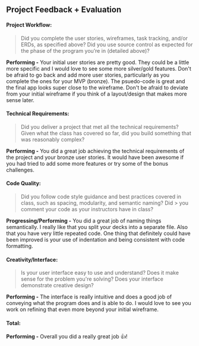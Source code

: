 ## Project Feedback + Evaluation

#### Project Workflow:

  > Did you complete the user stories, wireframes, task tracking, and/or ERDs, as specified above? Did you use source control as expected for the phase of the program you’re in (detailed above)?

**Performing -**
Your initial user stories are pretty good. They could be a little more specific and I would love to see some more silver/gold features. Don't be afraid to go back and add more user stories, particularly as you complete the ones for your MVP (bronze). The psuedo-code is great and the final app looks super close to the wireframe. Don't be afraid to deviate from your initial wireframe if you think of a layout/design that makes more sense later.

#### Technical Requirements:

  > Did you deliver a project that met all the technical requirements? Given what the class has covered so far, did you build something that was reasonably complex?

**Performing -**
You did a great job achieving the technical requirements of the project and your bronze user stories. It would have been awesome if you had tried to add some more features or try some of the bonus challenges.

#### Code Quality:

  > Did you follow code style guidance and best practices covered in class, such as spacing, modularity, and semantic naming? Did > you comment your code as your instructors have in class?

**Progressing/Performing -**
You did a great job of naming things semantically. I really like that you split your decks into a separate file. Also that you have very little repeated code. One thing that definitely could have been improved is your use of indentation and being consistent with code formatting.

#### Creativity/Interface:

  > Is your user interface easy to use and understand? Does it make sense for the problem you're solving? Does your interface demonstrate creative design?

**Performing -**
The interface is really intuitive and does a good job of conveying what the program does and is able to do. I would love to see you work on refining that even more beyond your initial wireframe.

#### Total:

**Performing -**
Overall you did a really great job :+1:!
